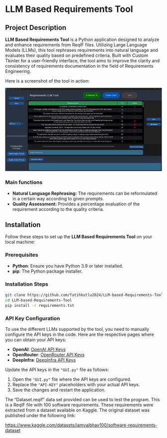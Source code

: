 # LLM Based Requirements Tool

## Project Description

**LLM Based Requirements Tool** is a Python application designed to analyze and enhance requirements from ReqIF files. Utilizing Large Language Models (LLMs), this tool rephrases requirements into natural language and evaluates their quality based on predefined criteria. Built with Custom Tkinter for a user-friendly interface, the tool aims to improve the clarity and consistency of requirements documentation in the field of Requirements Engineering.

Here is a screenshot of the tool in action:

![Screenshot](images/tool-screenshot.jpg)

### Main functions

- **Natural Language Rephrasing:** The requirements can be reformulated in a certain way according to given prompts.
- **Quality Assessment:** Provides a percentage evaluation of the requirement according to the quality criteria.

## Installation

Follow these steps to set up the **LLM Based Requirements Tool** on your local machine:

### Prerequisites

- **Python**: Ensure you have Python 3.9 or later installed.
- **pip**: The Python package installer.

### Installation Steps

```sh
git clone https://github.com/fatihkutlu2024/LLM-based-Requirements-Tool.git
cd LLM-based-Requirements-Tool
pip install -r requirements.txt
```


### API Key Configuration

To use the different LLMs supported by the tool, you need to manually configure the API keys in the code. Here are the respective pages where you can obtain your API keys:

- **OpenAI**: [OpenAI API Keys](https://platform.openai.com/account/api-keys)
- **OpenRouter**: [OpenRouter API Keys](https://openrouter.ai/docs/api-keys)
- **DeepInfra**: [DeepInfra API Keys](https://deepinfra.com/docs/getting-started)

Update the API keys in the `"GUI.py"` file as follows:

1. Open the `"GUI.py"` file where the API keys are configured.
2. Replace the `"API-KEY"` placeholders with your actual API keys.
3. Save the changes and restart the application.


The “Dataset.reqif” data set provided can be used to test the program. This is a ReqIF file with 100 software requirements. These requirements were extracted from a dataset available on Kaggle. The original dataset was published under the following link:

https://www.kaggle.com/datasets/iamvaibhav100/software-requirements-dataset